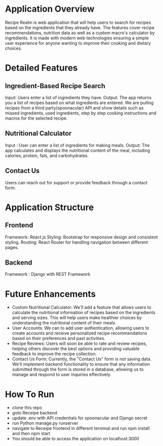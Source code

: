 # Application Overview

Recipe Realm is web application that will help users to search for recipes based on the ingredients that they already have. The features cover recipe recommendations, nutrition data as well as a custom macro's calculator by ingredients. It is made with modern web technologies ensuring a simple user experience for anyone wanting to improve their cooking and dietary choices.


# Detailed Features

## Ingredient-Based Recipe Search

Input: Users enter a list of ingredients they have.
Output: The app returns you a list of recipes based on what ingredients are entered. We are pulling recipes from a third party(spoonacular) API and show details such as missed ingredients, used ingredients, step by step cooking instructions and macros for the selected recipe.


## Nutritional Calculator
Input : User can enter a list of ingredients for making meals.
Output: The app calculates and displays the nutritional content of the meal, including calories, protein, fats, and carbohydrates.


## Contact Us
Users can reach out for support or provide feedback through a contact form.


# Application Structure

## Frontend
Framework: React.js
Styling: Bootstrap for responsive design and consistent styling.
Routing: React Router for handling navigation between different pages.

## Backend
Framework : Django with REST Framework

# Future Enhancements

* Custom Nutritional Calculator: We'll add a feature that allows users to calculate the nutritional information of recipes based on the ingredients and serving sizes. This will help users make healthier choices by understanding the nutritional content of their meals.
* User Accounts: We can to add user authentication, allowing users to create accounts and receive personalized recipe recommendations based on their preferences and past activities.
* Recipe Reviews: Users will soon be able to rate and review recipes, helping others discover the best options and providing valuable feedback to improve the recipe collection.
* Contact Us Form: Currently, the "Contact Us" form is not saving data. We'll implement backend functionality to ensure that any information submitted through the form is stored in a database, allowing us to manage and respond to user inquiries effectively.


# How To Run
* clone this repo
* goto Receipe backend
* update .env with API credentials for spoonacular and Django secret
* run Python manage.py runserver
* navigate to Receipe frontend in different terminal and run npm install and then npm start
* You should be able to access the application on localhost:3000

